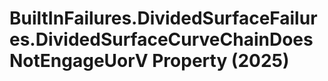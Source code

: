 # BuiltInFailures.DividedSurfaceFailures.DividedSurfaceCurveChainDoesNotEngageUorV Property (2025)

﻿